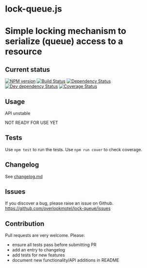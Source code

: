 # lock-queue.js

# Simple locking mechanism to serialize (queue) access to a resource

## Current status

[![NPM version](https://img.shields.io/npm/v/lock-queue.svg)](https://www.npmjs.com/package/lock-queue)
[![Build Status](https://img.shields.io/travis/overlookmotel/lock-queue/master.svg)](http://travis-ci.org/overlookmotel/lock-queue)
[![Dependency Status](https://img.shields.io/david/overlookmotel/lock-queue.svg)](https://david-dm.org/overlookmotel/lock-queue)
[![Dev dependency Status](https://img.shields.io/david/dev/overlookmotel/lock-queue.svg)](https://david-dm.org/overlookmotel/lock-queue)
[![Coverage Status](https://img.shields.io/coveralls/overlookmotel/lock-queue/master.svg)](https://coveralls.io/r/overlookmotel/lock-queue)

## Usage

API unstable

NOT READY FOR USE YET

## Tests

Use `npm test` to run the tests. Use `npm run cover` to check coverage.

## Changelog

See [changelog.md](https://github.com/overlookmotel/lock-queue/blob/master/changelog.md)

## Issues

If you discover a bug, please raise an issue on Github. https://github.com/overlookmotel/lock-queue/issues

## Contribution

Pull requests are very welcome. Please:

* ensure all tests pass before submitting PR
* add an entry to changelog
* add tests for new features
* document new functionality/API additions in README
